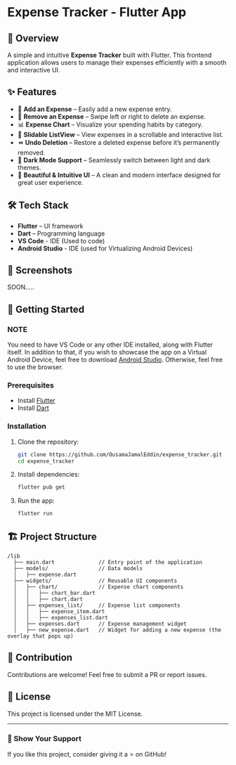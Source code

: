 # Expense Tracker - Flutter App

## 📌 Overview

A simple and intuitive **Expense Tracker** built with Flutter. This frontend application allows users to manage their expenses efficiently with a smooth and interactive UI.

## ✨ Features

- 📌 **Add an Expense** – Easily add a new expense entry.
- 🔄 **Remove an Expense** – Swipe left or right to delete an expense.
- 📊 **Expense Chart** – Visualize your spending habits by category.
- 📜 **Slidable ListView** – View expenses in a scrollable and interactive list.
- ⏪ **Undo Deletion** – Restore a deleted expense before it’s permanently removed.
- 🌙 **Dark Mode Support** – Seamlessly switch between light and dark themes.
- 🎨 **Beautiful & Intuitive UI** – A clean and modern interface designed for great user experience.

## 🛠 Tech Stack

- **Flutter** – UI framework
- **Dart** – Programming language
- **VS Code** - IDE (Used to code)
- **Android Studio** - IDE (used for Virtualizing Android Devices)

## 📸 Screenshots

SOON.....

## 🚀 Getting Started

### NOTE

You need to have VS Code or any other IDE installed, along with Flutter itself. In addition to that, if you wish to showcase the app on a Virtual Android Device, feel free to download [Android Studio](https://developer.android.com/studio). Otherwise, feel free to use the browser.

### Prerequisites

- Install [Flutter](https://flutter.dev/docs/get-started/install)
- Install [Dart](https://dart.dev/get-dart)

### Installation

1. Clone the repository:
   ```sh
   git clone https://github.com/OusamaJamalEddin/expense_tracker.git
   cd expense_tracker
   ```
2. Install dependencies:
   ```sh
   flutter pub get
   ```
3. Run the app:
   ```sh
   flutter run
   ```

## 🏗 Project Structure

```
/lib
  ├── main.dart              // Entry point of the application
  ├── models/                // Data models
  │   ├── expense.dart       
  ├── widgets/               // Reusable UI components
  │   ├── chart/             // Expense chart components
  │   │   ├── chart_bar.dart
  │   │   ├── chart.dart
  │   ├── expenses_list/     // Expense list components
  │   │   ├── expense_item.dart
  │   │   ├── expenses_list.dart
  │   ├── expenses.dart      // Expense management widget
  │   ├── new_expense.dart   // Widget for adding a new expense (the overlay that pops up)

```

## 🤝 Contribution

Contributions are welcome! Feel free to submit a PR or report issues.

## 📜 License

This project is licensed under the MIT License.

---

### 🌟 Show Your Support

If you like this project, consider giving it a ⭐ on GitHub!

